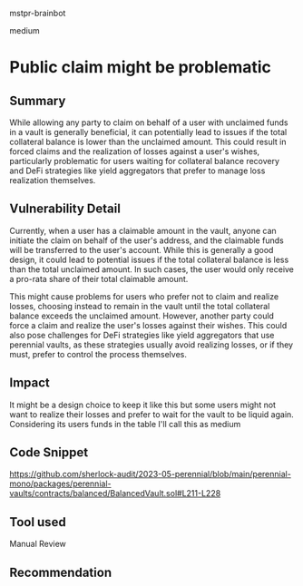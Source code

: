 mstpr-brainbot

medium

# Public claim might be problematic

## Summary
While allowing any party to claim on behalf of a user with unclaimed funds in a vault is generally beneficial, it can potentially lead to issues if the total collateral balance is lower than the unclaimed amount. This could result in forced claims and the realization of losses against a user's wishes, particularly problematic for users waiting for collateral balance recovery and DeFi strategies like yield aggregators that prefer to manage loss realization themselves.
## Vulnerability Detail
Currently, when a user has a claimable amount in the vault, anyone can initiate the claim on behalf of the user's address, and the claimable funds will be transferred to the user's account. While this is generally a good design, it could lead to potential issues if the total collateral balance is less than the total unclaimed amount. In such cases, the user would only receive a pro-rata share of their total claimable amount.

This might cause problems for users who prefer not to claim and realize losses, choosing instead to remain in the vault until the total collateral balance exceeds the unclaimed amount. However, another party could force a claim and realize the user's losses against their wishes. This could also pose challenges for DeFi strategies like yield aggregators that use perennial vaults, as these strategies usually avoid realizing losses, or if they must, prefer to control the process themselves.
## Impact
It might be a design choice to keep it like this but some users might not want to realize their losses and prefer to wait for the vault to be liquid again. Considering its users funds in the table I'll call this as medium
## Code Snippet
https://github.com/sherlock-audit/2023-05-perennial/blob/main/perennial-mono/packages/perennial-vaults/contracts/balanced/BalancedVault.sol#L211-L228
## Tool used

Manual Review

## Recommendation
